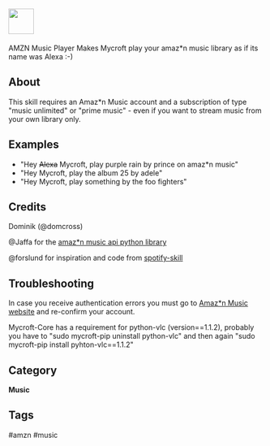 # <img src='https://raw.githack.com/FortAwesome/Font-Awesome/master/svgs/solid/headphones.svg' card_color='#E09404' width='50' height='50' style='vertical-align:bottom'/>
AMZN Music Player
Makes Mycroft play your amaz*n music library as if its name was Alexa :-)

## About
This skill requires an Amaz*n Music account and a subscription of type "music unlimited" or "prime music" - even if you want to stream music from your own library only.

## Examples
* "Hey ~~Alexa~~ Mycroft, play purple rain by prince on amaz*n music"
* "Hey Mycroft, play the album 25 by adele"
* "Hey Mycroft, play something by the foo fighters"

## Credits
Dominik (@domcross)

@Jaffa for the [amaz*n music api python library](https://github.com/Jaffa/amazon-music)

@forslund for inspiration and code from [spotify-skill](https://github.com/forslund/spotify-skill/)

## Troubleshooting
In case you receive authentication errors you must go to [Amaz*n Music website](https://music.amazon.com/) and re-confirm your account.

Mycroft-Core has a requirement for python-vlc (version==1.1.2), probably you have to "sudo mycroft-pip uninstall python-vlc" and then again "sudo mycroft-pip install pyhton-vlc==1.1.2"

## Category
**Music**

## Tags
#amzn
#music

